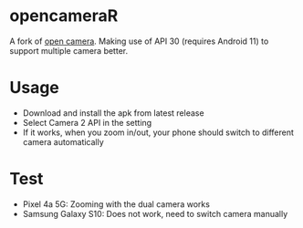 # opencameraR
A fork of [open camera](https://sourceforge.net/p/opencamera/code/ci/master/tree/).
Making use of API 30 (requires Android 11) to support multiple camera better.

# Usage
* Download and install the apk from latest release
* Select Camera 2 API in the setting
* If it works, when you zoom in/out, your phone should switch to different camera automatically


# Test
* Pixel 4a 5G: Zooming with the dual camera works
* Samsung Galaxy S10: Does not work, need to switch camera manually
